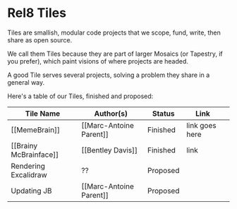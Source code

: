 # Rel8 Tiles
Tiles are smallish, modular code projects that we scope, fund, write, then share as open source. 

We call them Tiles because they are part of larger Mosaics (or Tapestry, if you prefer), which paint visions of where projects are headed. 

A good Tile serves several projects, solving a problem they share in a general way. 

Here's a table of our Tiles, finished and proposed:

| Tile Name              | Author(s)               | Status   | Link           |     |
| ---------------------- | ----------------------- | -------- | -------------- | --- |
| [[MemeBrain]]          | [[Marc-Antoine Parent]] | Finished | link goes here |     |
| [[Brainy McBrainface]] | [[Bentley Davis]]       | Finished | link           |     |
| Rendering Excalidraw   | ??                      | Proposed |                |     |
| Updating JB            | [[Marc-Antoine Parent]] | Proposed         |                |     |
